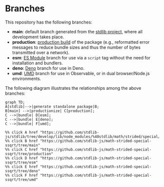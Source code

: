 <!--

@license Apache-2.0

Copyright (c) 2022 The Stdlib Authors.

Licensed under the Apache License, Version 2.0 (the "License");
you may not use this file except in compliance with the License.
You may obtain a copy of the License at

    http://www.apache.org/licenses/LICENSE-2.0

Unless required by applicable law or agreed to in writing, software
distributed under the License is distributed on an "AS IS" BASIS,
WITHOUT WARRANTIES OR CONDITIONS OF ANY KIND, either express or implied.
See the License for the specific language governing permissions and
limitations under the License.

-->

# Branches

This repository has the following branches:

-   **main**: default branch generated from the [stdlib project][stdlib-url], where all development takes place.
-   **production**: [production build][production-url] of the package (e.g., reformatted error messages to reduce bundle sizes and thus the number of bytes transmitted over a network).
-   **esm**: [ES Module][esm-url] branch for use via a `script` tag without the need for installation and bundlers.
-   **deno**: [Deno][deno-url] branch for use in Deno.
-   **umd**: [UMD][umd-url] branch for use in Observable, or in dual browser/Node.js environments.

The following diagram illustrates the relationships among the above branches:

```mermaid
graph TD;
A[stdlib]-->|generate standalone package|B;
B[main] -->|productionize| C[production];
C -->|bundle| D[esm];
C -->|bundle| E[deno];
C -->|bundle| F[umd];

%% click A href "https://github.com/stdlib-js/stdlib/tree/develop/lib/node_modules/%40stdlib/math/strided/special/ssqrt"
%% click B href "https://github.com/stdlib-js/math-strided-special-ssqrt/tree/main"
%% click C href "https://github.com/stdlib-js/math-strided-special-ssqrt/tree/production"
%% click D href "https://github.com/stdlib-js/math-strided-special-ssqrt/tree/esm"
%% click E href "https://github.com/stdlib-js/math-strided-special-ssqrt/tree/deno"
%% click F href "https://github.com/stdlib-js/math-strided-special-ssqrt/tree/umd"
```

[stdlib-url]: https://github.com/stdlib-js/stdlib/tree/develop/lib/node_modules/%40stdlib/math/strided/special/ssqrt
[production-url]: https://github.com/stdlib-js/math-strided-special-ssqrt/tree/production
[deno-url]: https://github.com/stdlib-js/math-strided-special-ssqrt/tree/deno
[umd-url]: https://github.com/stdlib-js/math-strided-special-ssqrt/tree/umd
[esm-url]: https://github.com/stdlib-js/math-strided-special-ssqrt/tree/esm